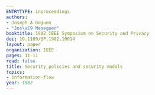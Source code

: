```yaml
---
ENTRYTYPE: inproceedings
authors:
- Joseph A Goguen
- "Jos\xE9 Meseguer"
booktitle: 1982 IEEE Symposium on Security and Privacy
doi: 10.1109/SP.1982.10014
layout: paper
organization: IEEE
pages: 11-11
read: false
title: Security policies and security models
topics:
- information-flow
year: 1982
---
```

